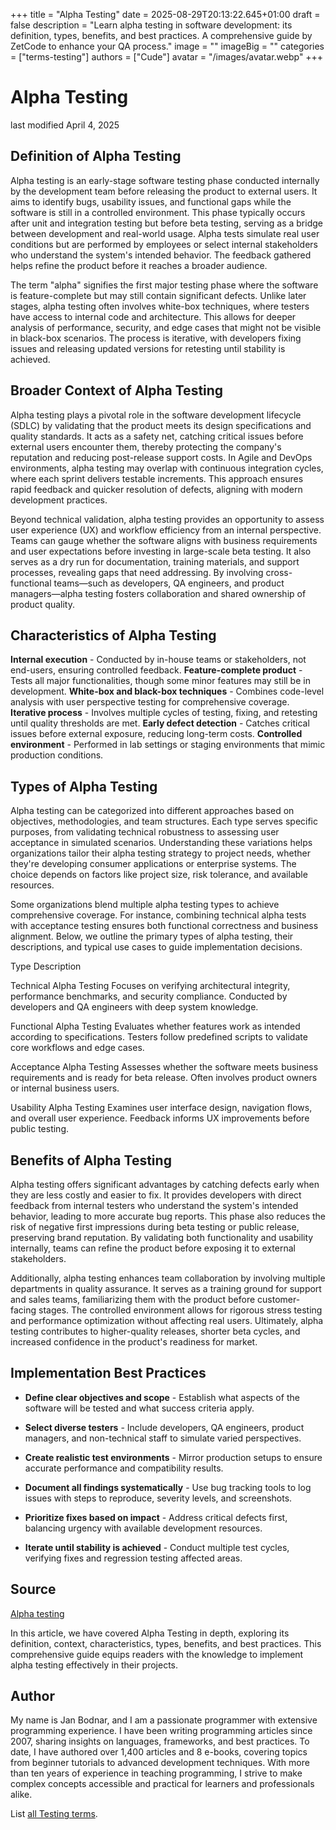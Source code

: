 +++
title = "Alpha Testing"
date = 2025-08-29T20:13:22.645+01:00
draft = false
description = "Learn alpha testing in software development: its definition, types, benefits, and best practices. A comprehensive guide by ZetCode to enhance your QA process."
image = ""
imageBig = ""
categories = ["terms-testing"]
authors = ["Cude"]
avatar = "/images/avatar.webp"
+++

# Alpha Testing

last modified April 4, 2025

## Definition of Alpha Testing

Alpha testing is an early-stage software testing phase conducted internally by
the development team before releasing the product to external users. It aims to
identify bugs, usability issues, and functional gaps while the software is still
in a controlled environment. This phase typically occurs after unit and
integration testing but before beta testing, serving as a bridge between
development and real-world usage. Alpha tests simulate real user conditions but
are performed by employees or select internal stakeholders who understand the
system's intended behavior. The feedback gathered helps refine the product
before it reaches a broader audience.

The term "alpha" signifies the first major testing phase where the software is
feature-complete but may still contain significant defects. Unlike later stages,
alpha testing often involves white-box techniques, where testers have access to
internal code and architecture. This allows for deeper analysis of performance,
security, and edge cases that might not be visible in black-box scenarios. The
process is iterative, with developers fixing issues and releasing updated
versions for retesting until stability is achieved.

## Broader Context of Alpha Testing

Alpha testing plays a pivotal role in the software development lifecycle (SDLC)
by validating that the product meets its design specifications and quality
standards. It acts as a safety net, catching critical issues before external
users encounter them, thereby protecting the company's reputation and reducing
post-release support costs. In Agile and DevOps environments, alpha testing may
overlap with continuous integration cycles, where each sprint delivers testable
increments. This approach ensures rapid feedback and quicker resolution of
defects, aligning with modern development practices.

Beyond technical validation, alpha testing provides an opportunity to assess user
experience (UX) and workflow efficiency from an internal perspective. Teams can
gauge whether the software aligns with business requirements and user
expectations before investing in large-scale beta testing. It also serves as a
dry run for documentation, training materials, and support processes, revealing
gaps that need addressing. By involving cross-functional teams—such as
developers, QA engineers, and product managers—alpha testing fosters
collaboration and shared ownership of product quality.

## Characteristics of Alpha Testing

**Internal execution** - Conducted by in-house teams or
stakeholders, not end-users, ensuring controlled feedback.
**Feature-complete product** - Tests all major functionalities,
though some minor features may still be in development.
**White-box and black-box techniques** - Combines code-level
analysis with user perspective testing for comprehensive coverage.
**Iterative process** - Involves multiple cycles of testing,
fixing, and retesting until quality thresholds are met.
**Early defect detection** - Catches critical issues before
external exposure, reducing long-term costs.
**Controlled environment** - Performed in lab settings or
staging environments that mimic production conditions.

## Types of Alpha Testing

Alpha testing can be categorized into different approaches based on objectives,
methodologies, and team structures. Each type serves specific purposes, from
validating technical robustness to assessing user acceptance in simulated
scenarios. Understanding these variations helps organizations tailor their alpha
testing strategy to project needs, whether they're developing consumer
applications or enterprise systems. The choice depends on factors like project
size, risk tolerance, and available resources.

Some organizations blend multiple alpha testing types to achieve comprehensive
coverage. For instance, combining technical alpha tests with acceptance testing
ensures both functional correctness and business alignment. Below, we outline the
primary types of alpha testing, their descriptions, and typical use cases to
guide implementation decisions.

Type
Description

Technical Alpha Testing
Focuses on verifying architectural integrity, performance benchmarks, and
security compliance. Conducted by developers and QA engineers with deep system
knowledge.

Functional Alpha Testing
Evaluates whether features work as intended according to specifications.
Testers follow predefined scripts to validate core workflows and edge cases.

Acceptance Alpha Testing
Assesses whether the software meets business requirements and is ready for
beta release. Often involves product owners or internal business users.

Usability Alpha Testing
Examines user interface design, navigation flows, and overall user
experience. Feedback informs UX improvements before public testing.

## Benefits of Alpha Testing

Alpha testing offers significant advantages by catching defects early when they
are less costly and easier to fix. It provides developers with direct feedback
from internal testers who understand the system's intended behavior, leading to
more accurate bug reports. This phase also reduces the risk of negative first
impressions during beta testing or public release, preserving brand reputation.
By validating both functionality and usability internally, teams can refine the
product before exposing it to external stakeholders.

Additionally, alpha testing enhances team collaboration by involving multiple
departments in quality assurance. It serves as a training ground for support and
sales teams, familiarizing them with the product before customer-facing stages.
The controlled environment allows for rigorous stress testing and performance
optimization without affecting real users. Ultimately, alpha testing contributes
to higher-quality releases, shorter beta cycles, and increased confidence in the
product's readiness for market.

## Implementation Best Practices

- **Define clear objectives and scope** - Establish what aspects of the software will be tested and what success criteria apply.

- **Select diverse testers** - Include developers, QA engineers, product managers, and non-technical staff to simulate varied perspectives.

- **Create realistic test environments** - Mirror production setups to ensure accurate performance and compatibility results.

- **Document all findings systematically** - Use bug tracking tools to log issues with steps to reproduce, severity levels, and screenshots.

- **Prioritize fixes based on impact** - Address critical defects first, balancing urgency with available development resources.

- **Iterate until stability is achieved** - Conduct multiple test cycles, verifying fixes and regression testing affected areas.

## Source

[Alpha testing](https://en.wikipedia.org/wiki/Alpha_testing)

In this article, we have covered Alpha Testing in depth, exploring its
definition, context, characteristics, types, benefits, and best practices. This
comprehensive guide equips readers with the knowledge to implement alpha testing
effectively in their projects.

## Author

My name is Jan Bodnar, and I am a passionate programmer with extensive
programming experience. I have been writing programming articles since 2007,
sharing insights on languages, frameworks, and best practices. To date, I have
authored over 1,400 articles and 8 e-books, covering topics from beginner
tutorials to advanced development techniques. With more than ten years of
experience in teaching programming, I strive to make complex concepts accessible
and practical for learners and professionals alike.

List [all Testing terms](/all/#terms-test).
